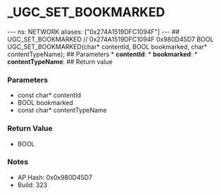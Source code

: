 # _UGC_SET_BOOKMARKED

--- ns: NETWORK aliases: ["0x274A1519DFC1094F"] --- ## UGC_SET_BOOKMARKED  // 0x274A1519DFC1094F 0x980D45D7 BOOL UGC_SET_BOOKMARKED(char* contentId, BOOL bookmarked, char* contentTypeName);   ## Parameters * **contentId**: * **bookmarked**: * **contentTypeName**:  ## Return value

### Parameters
* const char* contentId
* BOOL bookmarked
* const char* contentTypeName

### Return Value
* BOOL

### Notes
* AP Hash: 0x0x980D45D7
* Build: 323

